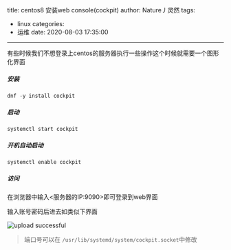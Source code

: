 title: centos8 安装web console(cockpit)
author: Nature丿灵然
tags:
  - linux
categories:
  - 运维
date: 2020-08-03 17:35:00
---
有些时候我们不想登录上centos的服务器执行一些操作这个时候就需要一个图形化界面

<!--more-->

##### 安装

    dnf -y install cockpit

##### 启动

    systemctl start cockpit

##### 开机自动启动

    systemctl enable cockpit

##### 访问

在浏览器中输入<服务器的IP:9090>即可登录到web界面

输入账号密码后进去如类似下界面

![upload successful](/images/pasted-2.png)

> 端口号可以在 `/usr/lib/systemd/system/cockpit.socket`中修改
